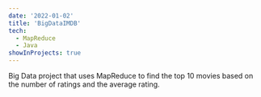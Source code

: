 ```yaml
---
date: '2022-01-02'
title: 'BigDataIMDB'
tech:
  - MapReduce
  - Java
showInProjects: true
---
```


Big Data project that uses MapReduce to find the top 10 movies based on the number of ratings and the average rating.
